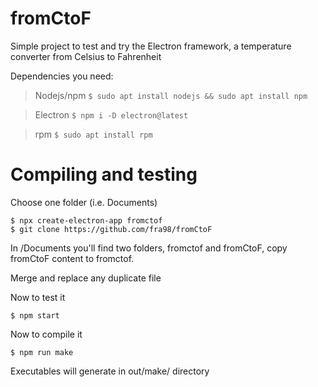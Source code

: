 # fromCtoF
Simple project to test and try the Electron framework, a temperature converter from Celsius to Fahrenheit

Dependencies you need:

>Nodejs/npm   ```$ sudo apt install nodejs && sudo apt install npm```

>Electron     ```$ npm i -D electron@latest```

>rpm          ```$ sudo apt install rpm```

# Compiling and testing
Choose one folder (i.e. Documents)
```
$ npx create-electron-app fromctof
$ git clone https://github.com/fra98/fromCtoF
```
In /Documents you'll find two folders, fromctof and fromCtoF, copy fromCtoF content to fromctof.

Merge and replace any duplicate file

Now to test it
```
$ npm start
```
Now to compile it
```
$ npm run make 
```

Executables will generate in out/make/ directory
